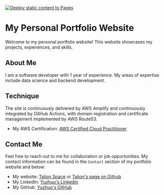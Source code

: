 [![Deploy static content to Pages](https://github.com/similato87/CV/actions/workflows/static.yml/badge.svg)](https://github.com/similato87/CV/actions/workflows/static.yml)
# My Personal Portfolio Website

Welcome to my personal portfolio website! This website showcases my projects, experiences, and skills.

## About Me
I am a software developer with 1 year of experience. My areas of expertise include data science and backend development.

## Technique
The site is continuously delivered by AWS Amplify and continuously integrated by GitHub Actions, with domain registration and certificate management implemented by AWS Route53.
- My AWS Certification: [AWS Certified Cloud Practitioner](https://www.credly.com/badges/4895925b-ed7d-4bef-a304-6eb8fc7fbfdc/linked_in_profile)

## Contact Me
Feel free to reach out to me for collaboration or job opportunities. My contact information can be found in the `Contact` section of my portfolio website and below:
- My website: [Talion Space](https://yuzhuozheng.com/) or [Talion's page on Github](https://similato87.github.io/CV/)
- My LinkedIn: [Yuzhuo's LinkedIn](https://www.linkedin.com/in/talion-zheng-6a157a239)
- My GitHub: [Yuzhuo's GitHub](https://github.com/similato87)